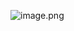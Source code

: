 ![image.png](https://learning-store-1368997746.cos.ap-chengdu.myqcloud.com//obsidian_note/20250713200532418.png)
